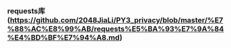 ### requests库(https://github.com/2048JiaLi/PY3_privacy/blob/master/%E7%88%AC%E8%99%AB/requests%E5%BA%93%E7%9A%84%E4%BD%BF%E7%94%A8.md)
